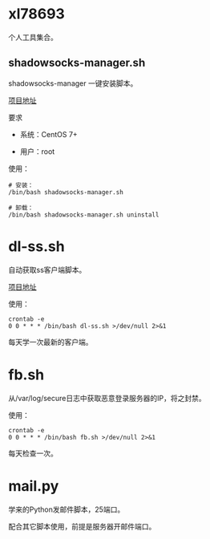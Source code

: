 # xl78693

个人工具集合。

shadowsocks-manager.sh
-
shadowsocks-manager 一键安装脚本。

[项目地址](https://github.com/shadowsocks/shadowsocks-manager)

要求
- 系统：CentOS 7+

- 用户：root

使用：
```shell
# 安装：
/bin/bash shadowsocks-manager.sh

# 卸载：
/bin/bash shadowsocks-manager.sh uninstall
```

dl-ss.sh
=
自动获取ss客户端脚本。

[项目地址](https://github.com/shadowsocks)

使用：
```shell
crontab -e
0 0 * * * /bin/bash dl-ss.sh >/dev/null 2>&1
```
每天学一次最新的客户端。

fb.sh
=
从/var/log/secure日志中获取恶意登录服务器的IP，将之封禁。

使用：
```shell
crontab -e
0 0 * * * /bin/bash fb.sh >/dev/null 2>&1
```
每天检查一次。

mail.py
=
学来的Python发邮件脚本，25端口。

配合其它脚本使用，前提是服务器开邮件端口。

